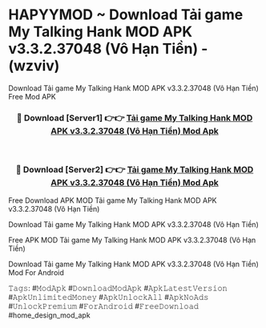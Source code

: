 # HAPYYMOD ~ Download Tải game My Talking Hank MOD APK v3.3.2.37048 (Vô Hạn Tiền) - (wzviv)
Download Tải game My Talking Hank MOD APK v3.3.2.37048 (Vô Hạn Tiền) Free Mod APK

<div align="center">
<h3>🔴 Download [Server1] 👉👉 <a href="https://apk-comot.site?title=Tải_game_My_Talking_Hank_MOD_APK_v3.3.2.37048_(Vô_Hạn_Tiền)">Tải game My Talking Hank MOD APK v3.3.2.37048 (Vô Hạn Tiền) Mod Apk</a></h3><br>

<h3>🔴 Download [Server2] 👉👉 <a href="https://apk-comot.site?title=Tải_game_My_Talking_Hank_MOD_APK_v3.3.2.37048_(Vô_Hạn_Tiền)">Tải game My Talking Hank MOD APK v3.3.2.37048 (Vô Hạn Tiền) Mod Apk</a></h3>
</div>


Free Download APK MOD Tải game My Talking Hank MOD APK v3.3.2.37048 (Vô Hạn Tiền)

Download Tải game My Talking Hank MOD APK v3.3.2.37048 (Vô Hạn Tiền) 

Free APK MOD Tải game My Talking Hank MOD APK v3.3.2.37048 (Vô Hạn Tiền) 

Download Tải game My Talking Hank MOD APK v3.3.2.37048 (Vô Hạn Tiền) Mod For Android

𝚃𝚊𝚐𝚜: #𝙼𝚘𝚍𝙰𝚙𝚔 #𝙳𝚘𝚠𝚗𝚕𝚘𝚊𝚍𝙼𝚘𝚍𝙰𝚙𝚔 #𝙰𝚙𝚔𝙻𝚊𝚝𝚎𝚜𝚝𝚅𝚎𝚛𝚜𝚒𝚘𝚗 #𝙰𝚙𝚔𝚄𝚗𝚕𝚒𝚖𝚒𝚝𝚎𝚍𝙼𝚘𝚗𝚎𝚢 #𝙰𝚙𝚔𝚄𝚗𝚕𝚘𝚌𝚔𝙰𝚕𝚕 #𝙰𝚙𝚔𝙽𝚘𝙰𝚍𝚜 #𝚄𝚗𝚕𝚘𝚌𝚔𝙿𝚛𝚎𝚖𝚒𝚞𝚖 #𝙵𝚘𝚛𝙰𝚗𝚍𝚛𝚘𝚒𝚍 #𝙵𝚛𝚎𝚎𝙳𝚘𝚠𝚗𝚕𝚘𝚊𝚍 #home_design_mod_apk